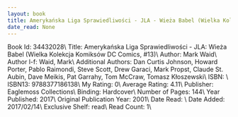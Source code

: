 ```yaml
---
layout: book
title: Amerykańska Liga Sprawiedliwości - JLA - Wieża Babel (Wielka Kolekcja Komiksów DC Comics,  no. 13)
date_read: None
---
```


Book Id: 34432028\ 
Title: Amerykańska Liga Sprawiedliwości - JLA: Wieża Babel (Wielka Kolekcja Komiksów DC Comics, #13)\ 
Author: Mark Waid\ 
Author l-f: Waid, Mark\ 
Additional Authors: Dan Curtis Johnson, Howard Porter, Pablo Raimondi, Steve Scott, Drew Garaci, Mark Propst, Claude St. Aubin, Dave Meikis, Pat Garrahy, Tom McCraw, Tomasz Kłoszewski\ 
ISBN: \ 
ISBN13: 9788377186138\ 
My Rating: 0\ 
Average Rating: 4.11\ 
Publisher: Eaglemoss Collections\ 
Binding: Hardcover\ 
Number of Pages: 144\ 
Year Published: 2017\ 
Original Publication Year: 2001\ 
Date Read: \ 
Date Added: 2017/02/14\ 
Exclusive Shelf: read\ 
Read Count: 1\ 

